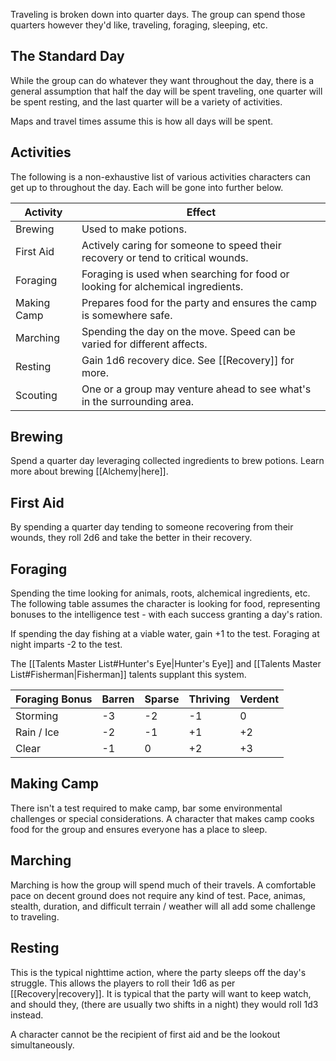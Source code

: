 Traveling is broken down into quarter days. The group can spend those quarters however they'd like, traveling, foraging, sleeping, etc.
## The Standard Day
While the group can do whatever they want throughout the day, there is a general assumption that half the day will be spent traveling, one quarter will be spent resting, and the last quarter will be a variety of activities.

Maps and travel times assume this is how all days will be spent.
## Activities
The following is a non-exhaustive list of various activities characters can get up to throughout the day. Each will be gone into further below.

| Activity    | Effect                                                                                            |
| ----------- | ------------------------------------------------------------------------------------------------- |
| Brewing     | Used to make potions.                                                                             |
| First Aid   | Actively caring for someone to speed their recovery or tend to critical wounds.                   |
| Foraging    | Foraging is used when searching for food or looking for alchemical ingredients.                   |
| Making Camp | Prepares food for the party and ensures the camp is somewhere safe.                               |
| Marching    | Spending the day on the move. Speed can be varied for different affects.                          |
| Resting     | Gain 1d6 recovery dice. See [[Recovery]] for more.                                                |
| Scouting    | One or a group may venture ahead to see what's in the surrounding area.                           |
## Brewing
Spend a quarter day leveraging collected ingredients to brew potions. Learn more about brewing [[Alchemy|here]]. 
## First Aid
By spending a quarter day tending to someone recovering from their wounds, they roll 2d6 and take the better in their recovery.
## Foraging
Spending the time looking for animals, roots, alchemical ingredients, etc. The following table assumes the character is looking for food, representing bonuses to the intelligence test - with each success granting a day's ration.

If spending the day fishing at a viable water, gain +1 to the test. Foraging at night imparts -2 to the test.

The [[Talents Master List#Hunter's Eye|Hunter's Eye]] and [[Talents Master List#Fisherman|Fisherman]] talents supplant this system. 

| Foraging Bonus | Barren | Sparse | Thriving | Verdent |
| -------------- | ------ | ------ | -------- | ------- |
| Storming       | -3     | -2     | -1       | 0       |
| Rain / Ice     | -2     | -1     | +1       | +2      |
| Clear          | -1     | 0      | +2       | +3      |
## Making Camp
There isn't a test required to make camp, bar some environmental challenges or special considerations. A character that makes camp cooks food for the group and ensures everyone has a place to sleep.
## Marching
Marching is how the group will spend much of their travels. A comfortable pace on decent ground does not require any kind of test. Pace, animas, stealth, duration, and difficult terrain / weather will all add some challenge to traveling. 
## Resting
This is the typical nighttime action, where the party sleeps off the day's struggle. This allows the players to roll their 1d6 as per [[Recovery|recovery]]. It is typical that the party will want to keep watch, and should they, (there are usually two shifts in a night) they would roll 1d3 instead. 

A character cannot be the recipient of first aid and be the lookout simultaneously. 